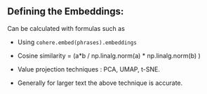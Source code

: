 ## Defining the Embeddings: 

Can be calculated with formulas such as
- Using `cohere.embed(phrases).embeddings`
- Cosine similarity = (a*b / np.linalg.norm(a) * np.linalg.norm(b) )

- Value projection techniques : PCA, UMAP, t-SNE. 

- Generally for larger text the above technique is accurate. 


